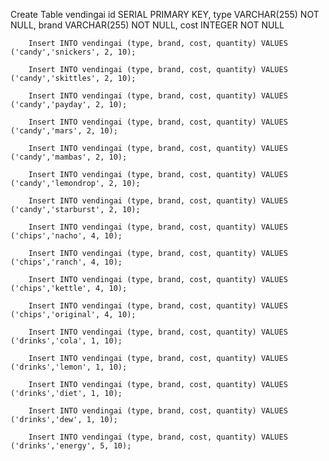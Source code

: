 Create Table vendingai
        id SERIAL PRIMARY KEY,
        type VARCHAR(255) NOT NULL,
        brand VARCHAR(255) NOT NULL,
        cost INTEGER NOT NULL

        Insert INTO vendingai (type, brand, cost, quantity) VALUES ('candy','snickers', 2, 10);

        Insert INTO vendingai (type, brand, cost, quantity) VALUES ('candy','skittles', 2, 10);

        Insert INTO vendingai (type, brand, cost, quantity) VALUES ('candy','payday', 2, 10);

        Insert INTO vendingai (type, brand, cost, quantity) VALUES ('candy','mars', 2, 10);

        Insert INTO vendingai (type, brand, cost, quantity) VALUES ('candy','mambas', 2, 10);

        Insert INTO vendingai (type, brand, cost, quantity) VALUES ('candy','lemondrop', 2, 10);

        Insert INTO vendingai (type, brand, cost, quantity) VALUES ('candy','starburst', 2, 10);

        Insert INTO vendingai (type, brand, cost, quantity) VALUES ('chips','nacho', 4, 10);

        Insert INTO vendingai (type, brand, cost, quantity) VALUES ('chips','ranch', 4, 10);

        Insert INTO vendingai (type, brand, cost, quantity) VALUES ('chips','kettle', 4, 10);

        Insert INTO vendingai (type, brand, cost, quantity) VALUES ('chips','original', 4, 10);

        Insert INTO vendingai (type, brand, cost, quantity) VALUES ('drinks','cola', 1, 10);

        Insert INTO vendingai (type, brand, cost, quantity) VALUES ('drinks','lemon', 1, 10);

        Insert INTO vendingai (type, brand, cost, quantity) VALUES ('drinks','diet', 1, 10);

        Insert INTO vendingai (type, brand, cost, quantity) VALUES ('drinks','dew', 1, 10);

        Insert INTO vendingai (type, brand, cost, quantity) VALUES ('drinks','energy', 5, 10);





























